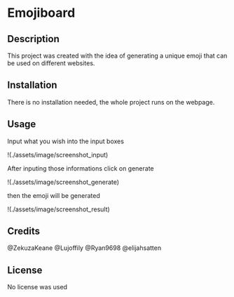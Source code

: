 # Emojiboard

## Description

This project was created with the idea of generating a unique emoji that can be used on different websites.

## Installation

There is no installation needed, the whole project runs on the webpage.

## Usage

Input what you wish into the input boxes

!(./assets/image/screenshot_input)

After inputing those informations click on generate

!(./assets/image/screenshot_generate)

then the emoji will be generated

!(./assets/image/screenshot_result)

## Credits

@ZekuzaKeane
@Lujoffily
@Ryan9698
@elijahsatten

## License

No license was used
